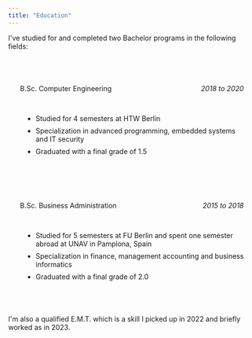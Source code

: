 ```yaml
---
title: "Education"
---
```


<!-- EMT -->

I've studied for and completed two Bachelor programs in the following fields:

<br>

<!-- Computer Engineering -->
<div style="border-radius: 1.5rem; padding: 1.5rem; border: 1px solid var(--gray-800); background-image: url('/assets/computer.webp'); object-fit: cover;">
  <div style="display: flex; justify-content: space-between">
    <p>B.Sc. Computer Engineering</p>
    <p><i>2018 to 2020</i></p>
  </div>

  <div style="padding-bottom:1rem"></div>

  <ul style="list-style: disc; padding-left: 2rem;">
    <li style="padding-bottom: .5rem">Studied for 4 semesters at HTW Berlin</li>
    <li style="padding-bottom: .5rem">Specialization in advanced programming, embedded systems and IT security</li>
    <li>Graduated with a final grade of 1.5</li>
  </ul>
</div>

<br>

<!-- Business Administration -->
<div style="border-radius: 1.5rem; padding: 1.5rem; border: 1px solid var(--gray-800);">
<div style="display: flex; justify-content: space-between">
  <p>B.Sc. Business Administration</p>
  <p><i>2015 to 2018</i></p>
</div>

<div style="padding-bottom:1rem"></div>

<ul style=" list-style: disc; padding-left: 2rem;">
  <li style="padding-bottom: .5rem">Studied for 5 semesters at FU Berlin and spent one semester abroad at UNAV in Pamplona, Spain</li>
  <li style="padding-bottom: .5rem">Specialization in finance, management accounting and business informatics</li>
  <li>Graduated with a final grade of 2.0</li>
</ul>
</div>

<br>

I'm also a qualified E.M.T. which is a skill I picked up in 2022 and briefly worked as in 2023.
